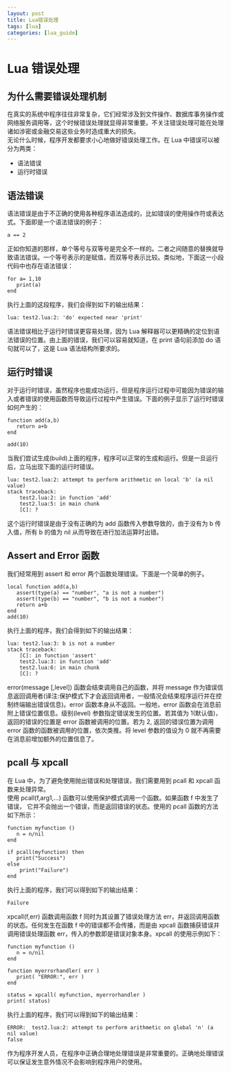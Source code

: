 ```yaml
---
layout: post
title: Lua错误处理
tags: [lua]
categories: [lua_guide]
---
```

# Lua 错误处理  

## 为什么需要错误处理机制

在真实的系统中程序往往非常复杂，它们经常涉及到文件操作、数据库事务操作或网络服务调用等，这个时候错误处理就显得非常重要。不关注错误处理可能在处理诸如涉密或金融交易这些业务时造成重大的损失。  
无论什么时候，程序开发都要求小心地做好错误处理工作。在 Lua 中错误可以被分为两类：  
<ul>
	<li>语法错误</li>
	<li>运行时错误</li>
</ul>

## 语法错误　　

语法错误是由于不正确的使用各种程序语法造成的，比如错误的使用操作符或表达式。下面即是一个语法错误的例子：  

```
a == 2
```  

正如你知道的那样，单个等号与双等号是完全不一样的。二者之间随意的替换就导致语法错误。一个等号表示的是赋值，而双等号表示比较。类似地，下面这一小段代码中也存在语法错误：  

```
for a= 1,10
   print(a)
end
```  

执行上面的这段程序，我们会得到如下的输出结果：  

```
lua: test2.lua:2: 'do' expected near 'print'
```  

语法错误相比于运行时错误更容易处理，因为 Lua 解释器可以更精确的定位到语法错误的位置。由上面的错误，我们可以容易就知道，在 print 语句前添加 do 语句就可以了，这是 Lua 语法结构所要求的。  

## 运行时错误  

对于运行时错误，虽然程序也能成功运行，但是程序运行过程中可能因为错误的输入或者错误的使用函数而导致运行过程中产生错误。下面的例子显示了运行时错误如何产生的：  

```
function add(a,b)
   return a+b
end

add(10)
```  

当我们尝试生成(build)上面的程序，程序可以正常的生成和运行。但是一旦运行后，立马出现下面的运行时错误。  

```
lua: test2.lua:2: attempt to perform arithmetic on local 'b' (a nil value)
stack traceback:
	test2.lua:2: in function 'add'
	test2.lua:5: in main chunk
	[C]: ?
```  

这个运行时错误是由于没有正确的为 add 函数传入参数导致的，由于没有为 b 传入值，所有 b 的值为 nil 从而导致在进行加法运算时出错。  

## Assert and Error 函数  

我们经常用到 assert 和 error 两个函数处理错误。下面是一个简单的例子。  

```
local function add(a,b)
   assert(type(a) == "number", "a is not a number")
   assert(type(b) == "number", "b is not a number")
   return a+b
end
add(10)
```  

执行上面的程序，我们会得到如下的输出结果：  

```
lua: test2.lua:3: b is not a number
stack traceback:
	[C]: in function 'assert'
	test2.lua:3: in function 'add'
	test2.lua:6: in main chunk
	[C]: ?
```  

error(message [,level]) 函数会结束调用自己的函数，并将 message 作为错误信息返回调用者(译注:保护模式下才会返回调用者，一般情况会结束程序运行并在控制终端输出错误信息)。error 函数本身从不返回。一般地，error 函数会在消息前附上错误位置信息。级别(level) 参数指定错误发生的位置。若其值为 1(默认值)，返回的错误的位置是 error 函数被调用的位置。若为 2, 返回的错误位置为调用 error 函数的函数被调用的位置，依次类推。将 level 参数的值设为 0 就不再需要在消息前增加额外的位置信息了。  

## pcall 与 xpcall　　

在 Lua 中，为了避免使用抛出错误和处理错误，我们需要用到 pcall 和 xpcall 函数来处理异常。  
使用 pcall(f,arg1,...) 函数可以使用保护模式调用一个函数。如果函数 f 中发生了错误， 它并不会抛出一个错误，而是返回错误的状态。使用的 pcall 函数的方法如下所示：  

```
function myfunction ()
   n = n/nil
end

if pcall(myfunction) then
   print("Success")
else
	print("Failure")
end
```  

执行上面的程序，我们可以得到如下的输出结果：  

```
Failure
```  

xpcall(f,err) 函数调用函数 f 同时为其设置了错误处理方法 err，并返回调用函数的状态。任何发生在函数 f 中的错误都不会传播，而是由 xpcall 函数捕获错误并调用错误处理函数 err，传入的参数即是错误对象本身。xpcall 的使用示例如下：  

```
function myfunction ()
   n = n/nil
end

function myerrorhandler( err )
   print( "ERROR:", err )
end

status = xpcall( myfunction, myerrorhandler )
print( status)
```  

执行上面的程序，我们可以得到如下的输出结果：  

```
ERROR:	test2.lua:2: attempt to perform arithmetic on global 'n' (a nil value)
false
```  

作为程序开发人员，在程序中正确合理地处理错误是非常重要的。正确地处理错误可以保证发生意外情况不会影响到程序用户的使用。
